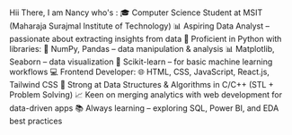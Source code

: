 Hii There, I am Nancy who's : 
🎓 Computer Science Student at MSIT (Maharaja Surajmal Institute of Technology)
📊 Aspiring Data Analyst – passionate about extracting insights from data
🐍 Proficient in Python with libraries:
🧮 NumPy, Pandas – data manipulation & analysis
📊 Matplotlib, Seaborn – data visualization
🤖 Scikit-learn – for basic machine learning workflows
💻 Frontend Developer:
🌐 HTML, CSS, JavaScript, React.js, Tailwind CSS
🧠 Strong at Data Structures & Algorithms in C/C++ (STL + Problem Solving)
📈 Keen on merging analytics with web development for data-driven apps
📚 Always learning – exploring SQL, Power BI, and EDA best practices
